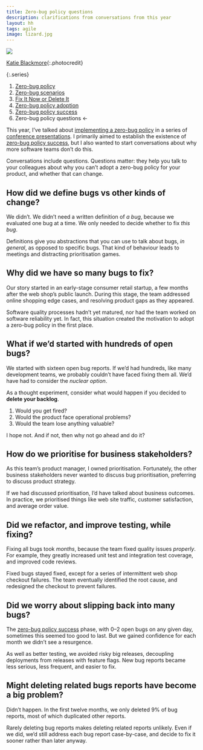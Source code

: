 ```yaml
---
title: Zero-bug policy questions
description: clarifications from conversations from this year
layout: hh
tags: agile
image: lizard.jpg
---
```


![](lizard.jpg)

[Katie Blackmore](https://unsplash.com/photos/GCNngfLRCKU){:.photocredit}

{:.series}
1. [Zero-bug policy](zero-bug-policy)
2. [Zero-bug scenarios](zero-bug-scenarios)
3. [Fix It Now or Delete It](fix-it-now-or-delete-it)
4. [Zero-bug policy adoption](zero-bug-adoption)
5. [Zero-bug policy success](zero-bug-success)
6. Zero-bug policy questions ←

This year, I’ve talked about [implementing a zero-bug policy](zero-bug-policy)
in a series of [conference presentations](/presentations/zero-bug).
I primarily aimed to establish the existence of [zero-bug policy success](zero-bug-success),
but I also wanted to start conversations about why more software teams don’t do this.

Conversations include questions.
Questions matter: they help you talk to your colleagues about why you can’t adopt a zero-bug policy for your product,
and whether that can change.

## How did we define bugs vs other kinds of change?

We didn’t.
We didn’t need a written definition of _a bug_, because we evaluated one bug at a time.
We only needed to decide whether to fix _this bug_.

Definitions give you abstractions that you can use to talk about bugs, _in general_,
as opposed to specific bugs.
That kind of behaviour leads to meetings and distracting prioritisation games.

## Why did we have so many bugs to fix?

Our story started in an early-stage consumer retail startup,
a few months after the web shop’s public launch.
During this stage, the team addressed online shopping edge cases,
and resolving product gaps as they appeared.

Software quality processes hadn’t yet matured,
nor had the team worked on software reliability yet.
In fact, this situation created the motivation to adopt a zero-bug policy in the first place.

## What if we’d started with hundreds of open bugs?

We started with sixteen open bug reports.
If we’d had hundreds, like many development teams, we probably couldn’t have faced fixing them all.
We’d have had to consider the _nuclear option_. 

As a thought experiment, consider what would happen if you decided to **delete your backlog**.

1. Would you get fired?
2. Would the product face operational problems?
3. Would the team lose anything valuable?

I hope not. And if not, then why not go ahead and do it?


## How do we prioritise for business stakeholders?

As this team’s product manager, I owned prioritisation.
Fortunately, the other business stakeholders never wanted to discuss bug prioritisation,
preferring to discuss product strategy.

If we had discussed prioritisation, I’d have talked about business outcomes.
In practice, we prioritised things like web site traffic, customer satisfaction, and average order value.

## Did we refactor, and improve testing, while fixing?

Fixing all bugs took _months_, because the team fixed quality issues _properly_.
For example, they greatly increased unit test and integration test coverage,
and improved code reviews.

Fixed bugs stayed fixed, except for a series of intermittent web shop checkout failures.
The team eventually identified the root cause, and redesigned the checkout to prevent failures.

## Did we worry about slipping back into many bugs?

The [zero-bug policy success](zero-bug-success) phase,
with 0–2 open bugs on any given day, sometimes this seemed too good to last.
But we gained confidence for each month we didn’t see a resurgence.

As well as better testing, we avoided risky big releases,
decoupling deployments from releases with feature flags.
New bug reports became less serious, less frequent, and easier to fix.

## Might deleting related bugs reports have become a big problem?

Didn’t happen.
In the first twelve months, we only deleted 9% of bug reports, most of which duplicated other reports.

Rarely deleting bug reports makes deleting related reports unlikely.
Even if we did, we’d still address each bug report case-by-case,
and decide to fix it sooner rather than later anyway.
